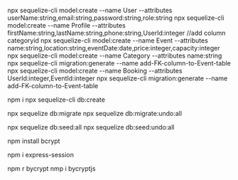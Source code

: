 npx sequelize-cli model:create --name User --attributes userName:string,email:string,password:string,role:string
npx sequelize-cli model:create --name Profile --attributes firstName:string,lastName:string,phone:string,UserId:integer
//add column categoryid
npx sequelize-cli model:create --name Event --attributes name:string,location:string,eventDate:date,price:integer,capacity:integer
npx sequelize-cli model:create --name Category --attributes name:string
npx sequelize-cli migration:generate --name add-FK-column-to-Event-table
npx sequelize-cli model:create --name Booking --attributes UserId:integer,EventId:integer
npx sequelize-cli migration:generate --name add-FK-column-to-Event-table

npm i 
npx sequelize-cli db:create

npx sequelize db:migrate
npx sequelize db:migrate:undo:all

npx sequelize db:seed:all
npx sequelize db:seed:undo:all




npm install bcrypt

npm i express-session

npm r bycrypt
nmp i bycryptjs
